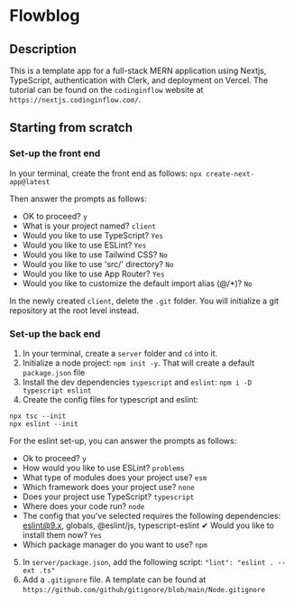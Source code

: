 # Flowblog

## Description

This is a template app for a full-stack MERN application using Nextjs, TypeScript, authentication with Clerk, and deployment on Vercel. The tutorial can be found on the `codinginflow` website at `https://nextjs.codinginflow.com/`.

## Starting from scratch

### Set-up the front end

In your terminal, create the front end as follows:
`npx create-next-app@latest`

Then answer the prompts as follows:

- OK to proceed? `y`
- What is your project named? `client`
- Would you like to use TypeScript? `Yes`
- Would you like to use ESLint? `Yes`
- Would you like to use Tailwind CSS? `No`
- Would you like to use 'src/' directory? `No`
- Would you like to use App Router? `Yes`
- Would you like to customize the default import alias (@/\*)? `No`

In the newly created `client`, delete the `.git` folder. You will initialize a git repository at the root level instead.

### Set-up the back end

1. In your terminal, create a `server` folder and `cd` into it.
2. Initialize a node project: `npm init -y`. That will create a default `package.json` file
3. Install the dev dependencies `typescript` and `eslint`: `npm i -D typescript eslint`
4. Create the config files for typescript and eslint:

```
npx tsc --init
npx eslint --init
```

For the eslint set-up, you can answer the prompts as follows:

- Ok to proceed? `y`
- How would you like to use ESLint? `problems`
- What type of modules does your project use? `esm`
- Which framework does your project use? `none`
- Does your project use TypeScript? `typescript`
- Where does your code run? `node`
- The config that you've selected requires the following dependencies:
  eslint@9.x, globals, @eslint/js, typescript-eslint
  ✔ Would you like to install them now? `Yes`
- Which package manager do you want to use? `npm`

5. In `server/package.json`, add the following script:
   `"lint": "eslint . --ext .ts"`
6. Add a `.gitignore` file. A template can be found at `https://github.com/github/gitignore/blob/main/Node.gitignore`
